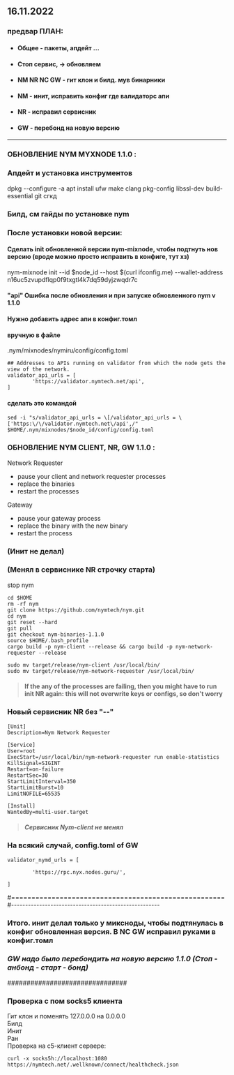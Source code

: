 ## 16.11.2022
### предвар ПЛАН:                                           
- #### Общее - пакеты, апдейт ...                      
- #### Стоп сервис, -> обновляем                       
- #### NM NR NC GW - гит клон и билд. мув бинарники    
- #### NM - инит, исправить конфиг где валидаторс апи  
- #### NR - исправил сервисник                         
- #### GW - перебонд на новую версию    
____

### ОБНОВЛЕНИЕ NYM MYXNODE 1.1.0 :
### Апдейт и установка инструментов
dpkg --configure -a
apt install ufw make clang pkg-config libssl-dev build-essential git сгкд

### Билд, см гайды по установке nym

### После установки новой версии:
#### Сделать init обновленной версии nym-mixnode, чтобы подтнуть нов версию (вроде можно просто исправить в конфиге, тут хз)
nym-mixnode init --id $node_id --host $(curl ifconfig.me) --wallet-address n16uc5zvupdflqp0f9txgtl4k7dq59dyjzwqdr7c
#### "api" Ошибка после обновления и при запуске обновленного nym v 1.1.0
#### Нужно добавить адрес апи в конфиг.томл
#### вручную в файле
.nym/mixnodes/nymiru/config/config.toml

```
## Addresses to APIs running on validator from which the node gets the view of the network.
validator_api_urls = [
        'https://validator.nymtech.net/api',    
]
```

#### сделать это командой
```
sed -i "s/validator_api_urls = \[/validator_api_urls = \['https:\/\/validator.nymtech.net\/api',/" $HOME/.nym/mixnodes/$node_id/config/config.toml
```

### ОБНОВЛЕНИЕ NYM CLIENT, NR, GW 1.1.0 :

Network Requester    
* pause your client and network requester processes    
* replace the binaries    
* restart the processes    

Gateway    
* pause your gateway process    
* replace the binary with the new binary    
* restart the process    

### (Инит не делал)
### (Менял в сервиснике NR строчку старта)

stop nym
```
cd $HOME
rm -rf nym
git clone https://github.com/nymtech/nym.git
cd nym
git reset --hard
git pull
git checkout nym-binaries-1.1.0
source $HOME/.bash_profile
cargo build -p nym-client --release && cargo build -p nym-network-requester --release

sudo mv target/release/nym-client /usr/local/bin/
sudo mv target/release/nym-network-requester /usr/local/bin/
```

> #### If the any of the processes are failing, then you might have to run init NR again: this will not overwrite keys or configs, so don't worry

### Новый сервисник NR без "--"
```
[Unit]
Description=Nym Network Requester

[Service]
User=root
ExecStart=/usr/local/bin/nym-network-requester run enable-statistics
KillSignal=SIGINT
Restart=on-failure
RestartSec=30
StartLimitInterval=350
StartLimitBurst=10
LimitNOFILE=65535

[Install]
WantedBy=multi-user.target
```

> #### *Сервисник Nym-client не менял*

### На всякий случай, config.toml of GW
```
validator_nymd_urls = [

        'https://rpc.nyx.nodes.guru/',

]
```

#=====================================================
#-----------------------------------------------------
### **Итого. инит делал только у миксноды, чтобы подтянулась в конфиг обновленная версия. В NC GW исправил руками в конфиг.томл**    
### *GW надо было перебондить на новую версию 1.1.0 (Стоп - анбонд - старт - бонд)*


###############################
### Проверка с пом socks5 клиента
Гит клон и поменять 127.0.0.0 на 0.0.0.0    
Билд    
Инит    
Ран    
Проверка на с5-клиент сервере:    
```
curl -x socks5h://localhost:1080 https://nymtech.net/.wellknown/connect/healthcheck.json
```
